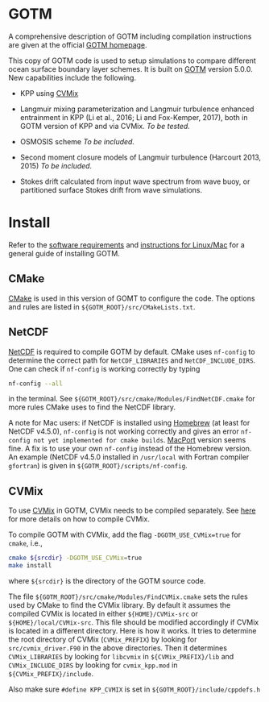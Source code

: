 # GOTM

A comprehensive description of GOTM including compilation instructions are given at the official [GOTM homepage](http://gotm.net).

This copy of GOTM code is used to setup simulations to compare different ocean surface boundary layer schemes. It is built on [GOTM](https://github.com/gotm-model/code) version 5.0.0. New capabilities include the following.

* KPP using [CVMix](https://github.com/CVMix/CVMix-src)

* Langmuir mixing parameterization and Langmuir turbulence enhanced entrainment in KPP (Li et al., 2016; Li and Fox-Kemper, 2017), both in GOTM version of KPP and via CVMix. _To be tested._

* OSMOSIS scheme _To be included._

* Second moment closure models of Langmuir turbulence (Harcourt 2013, 2015) _To be included._

* Stokes drift calculated from input wave spectrum from wave buoy, or partitioned surface Stokes drift from wave simulations.

# Install

Refer to the [software requirements](http://gotm.net/portfolio/software/) and [instructions for Linux/Mac](http://gotm.net/software/linux/) for a general guide of installing GOTM.

## CMake

[CMake](https://cmake.org) is used in this version of GOMT to configure the code. The options and rules are listed in `${GOTM_ROOT}/src/CMakeLists.txt`.

## NetCDF

[NetCDF](https://www.unidata.ucar.edu/software/netcdf/) is required to compile GOTM by default. CMake uses `nf-config` to determine the correct path for `NetCDF_LIBRARIES` and `NetCDF_INCLUDE_DIRS`. One can check if `nf-config` is working correctly by typing
```sh
nf-config --all
```
in the terminal. See `${GOTM_ROOT}/src/cmake/Modules/FindNetCDF.cmake` for more rules CMake uses to find the NetCDF library.

A note for Mac users: if NetCDF is installed using [Homebrew](https://brew.sh) (at least for NetCDF v4.5.0), `nf-config` is not working correctly and gives an error `nf-config not yet implemented for cmake builds`. [MacPort](https://www.macports.org) version seems fine. A fix is to use your own `nf-config` instead of the Homebrew version. An example (NetCDF v4.5.0 installed in `/usr/local` with Fortran compiler `gfortran`) is given in `${GOTM_ROOT}/scripts/nf-config`.

## CVMix

To use [CVMix](https://github.com/CVMix/CVMix-src) in GOTM, CVMix needs to be compiled separately. See [here](https://github.com/CVMix/CVMix-src) for more details on how to compile CVMix.

To compile GOTM with CVMix, add the flag `-DGOTM_USE_CVMix=true` for `cmake`, i.e.,
```sh
cmake ${srcdir} -DGOTM_USE_CVMix=true
make install
```
where `${srcdir}` is the directory of the GOTM source code.

The file `${GOTM_ROOT}/src/cmake/Modules/FindCVMix.cmake` sets the rules used by CMake to find the CVMix library. By default it assumes the compiled CVMix is located in either `${HOME}/CVMix-src` or `${HOME}/local/CVMix-src`. This file should be modified accordingly if CVMix is located in a different directory. Here is how it works. It tries to determine the root directory of CVMix (`CVMix_PREFIX`) by looking for `src/cvmix_driver.F90` in the above directories. Then it determines `CVMix_LIBRARIES` by looking for `libcvmix` in `${CVMix_PREFIX}/lib` and `CVMix_INCLUDE_DIRS` by looking for `cvmix_kpp.mod` in `${CVMix_PREFIX}/include`.

Also make sure `#define KPP_CVMIX` is set in `${GOTM_ROOT}/include/cppdefs.h`
